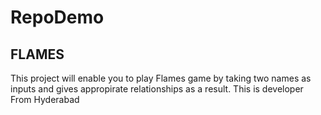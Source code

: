 # RepoDemo

## FLAMES

This project will enable you to play Flames game by taking two names as inputs and gives appropirate relationships as a result.
This is developer
From Hyderabad
